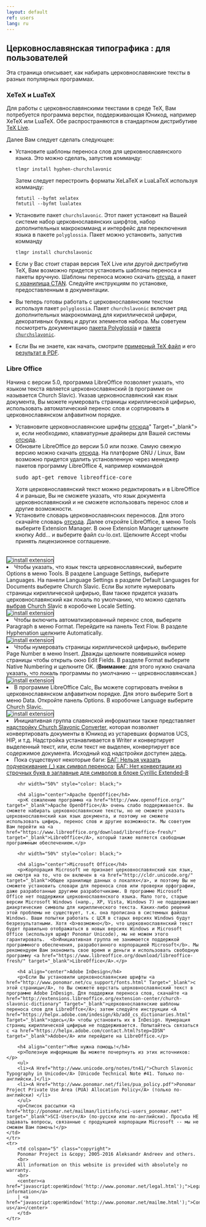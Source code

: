 ```yaml
---
layout: default
ref: users
lang: ru
---
```


## Церковнославянская типографика : для пользователей

Эта страница описывает, как набирать церковнославянские тексты в разных популярных программах.

### XeTeX и LuaTeX

Для работы с церковнославянскими текстами в среде TeX, Вам потребуется программа верстки, поддерживающая Юникод, 
например XeTeX или LuaTeX. Обе распространяются в стандартном 
дистрибутиве [TeX Live](https://www.tug.org/texlive/).

Далее Вам следует сделать следующее:

* Установите шаблоны переноса слов для церковнославянского языка. Это можно сделать, запустив комманду: 
  ```
  tlmgr install hyphen-churchslavonic
  ```
  Затем следует перестроить форматы XeLaTeX и LuaLaTeX используя комманду: 
  ```
  fmtutil --byfmt xelatex
  fmtutil --byfmt lualatex
  ```
  
* Установите пакет `churchslavonic`. Этот пакет установит на Вашей системе набор церковнославянских ширфтов, 
  набор дополнительных макрокомманд и интерфейс для переключения языка в пакете `polyglossia`. 
  Пакет можно установить, запустив комманду 
  ```
  tlmgr install churchslavonic
  ```
  
* Если у Вас стоит старая версия TeX Live или другой дистрибутив TeX, Вам возможно придется установить шаблоны переноса и 
  пакеты вручную. Шаблоны переноса можно скачать [отсуда](https://github.com/slavonic/cu-tex/tree/master/hyphenation), 
  а пакет [с хранилища CTAN](https://www.ctan.org/tex-archive/language/churchslavonic).
  Следуйте инструкциям по установке, предоставленным в документации.

* Вы теперь готовы работать с церковнославянским текстом используя пакет `polyglossia`. Пакет `churchslavonic` включает
  ряд дополнительных макрокомманд для кириллической цифири, декоративных буквиц и других элементов набора. 
  Мы советуем посмотреть документацию [пакета Polyglossia](http://mirror.unl.edu/ctan/macros/latex/contrib/polyglossia/polyglossia.pdf)
  и [пакета `churchslavonic`](http://ctan.altspu.ru/language/churchslavonic/churchslavonic-ru.pdf).
  
* Если Вы не знаете, как начать, смотрите <A href="" Target="_blank">
  [примерный TeX файл](http://www.ponomar.net/files/sample.tex) и его [результат в PDF](http://www.ponomar.net/files/sample.pdf).

### Libre Office

Начина с версии 5.0, программа LibreOffice позволяет указать, что языком текста является церковнославянский 
(в программе он называется Church Slavic). Указав церковнославянский как язык документа, Вы можете нумеровать страницы 
кириллической цифирью, использовать автоматический перенос слов и сортировать в церковнославянском алфавитном порядке.

* Уставновите церковнославянские шрифты [отсюда](fonts.html)" Target="_blank"></A> и, если необходимо, клавиатурные драйверы для Вашей системы <a href="http://www.ponomar.net/cu_support/keyboardru.html" Target="_blank">отсюда</A>.</li>
			<li>Обновите LibreOffice до версии 5.0 или позже. Самую свежую версию можно скачать <a href="http://www.libreoffice.org/download/libreoffice-fresh/" Target="_blank">отсюда</A>. На платформе GNU / Linux, Вам возможно придется удалить установленную через менеджер пакетов программу LibreOffice 4, например коммандой <pre>sudo apt-get remove libreoffice-core</pre> Хотя церковнославянский текст можно редактировать и в LibreOffice 4 и раньше, Вы не сможете указать, что язык документа церковнославянский и не сможете использовать перенос слов и другие возможности.</li>
		<li>Установите словарь церковнославянских переносов. Для этого скачайте словарь <a href="http://extensions.libreoffice.org/extension-center/church-slavonic-dictionary" Target="_blank">отсюда</A>.  Далее откройте LibreOffice, в меню Tools выберите Extension Manager. В окне Extension Manager щелкните кнопку Add... и выберите файл cu-lo.oxt. Щелкните Accept чтобы принять лицензионное соглашение.
<br>
<img src="http://www.ponomar.net/images/extension_install.png" align="center" border="1" alt="install extension"></li>
	<li>Чтобы указать, что язык текста церковнославянский, выберите Options в меню Tools. В разделе Language Settings, выберите Languages. На панели Language Settings в разделе Default Languages for Documents выберите Church Slavic. Если Вы хотите нумеровать страницы кириллической цифирью, Вам также придется указать церковнославянский как локаль по умолчанию, что можно сделать выбрав Church Slavic в коробочке Locale Setting.<br>
<img src="http://www.ponomar.net/images/locale_libreoffice.png" align="center" border="1" alt="install extension"></li>
	<li>Чтобы включить автоматизированный перенос слов, выберите Paragraph в меню Format. Перейдите на панель Text Flow. В разделе Hyphenation щелкните Automatically.<br>
<img src="http://www.ponomar.net/images/hyphenation_writer.png" align="center" border="1" alt="install extension"></li>
	<li>Чтобы нумеровать страницы кириллической цифирью, выберите Page Number в меню Insert. Дважды щелкните появившийся номер страницы чтобы открыть окно Edit Fields. В разделе Format выберите Native Numbering и щелкните OK. (<B>Внимание</B>: для этого нужно сначала указать, что локаль программы по умолчанию -- церковнославянская.)<br>
<img src="http://www.ponomar.net/images/native_number.png" align="center" border="1" alt="install extension"></li>
	<li>В программе LibreOffice Calc, Вы можете сортировать ячейки в церковнославянском алфавитном порядке. Для этого выберите Sort в меню Data. Откройте панель Options. В коробочке Language выберите Church Slavic.<br>
<img src="http://www.ponomar.net/images/sort_calc.png" align="center" border="1" alt="install extension"></li>
	<li>Инициативная группа славянской информатики также представляет <A href="https://extensions.libreoffice.org/extensions/church-slavonic-converter" Target="_blank">надстройку Church Slavonic Converter</A>, которая позволяет конвертировать документы в Юникод из устаревших форматов UCS, HIP, и т.д. Надстройка устанавливается в Writer и конвертирует выделенный текст, или, если текст не выделен, конвертирует все содержимое документа. Исходный код надстройки доступен <A href="https://github.com/slavonic/cuconverter-LO" Target="_blank">здесь</A>.</li>
<li>Пока существуют некоторые баги: <A href="https://bugs.documentfoundation.org/show_bug.cgi?id=85731" Target="_blank">БАГ: Нельзя указать подчеркивание (_) как символ переноса</A>; <A href="https://bugs.documentfoundation.org/show_bug.cgi?id=96343" Target="_blank">БАГ: Нет конвертации из строчных букв в заглавные для символов в блоке Cyrillic Extended-B</A></li>
		</ul>

		<hr width="50%" style="color: black;">

		<h4 align="center">Apache OpenOffice</h4>
		<p>К сожалению программа <a href="http://www.openoffice.org/" target="_blank">Apache OpenOffice</A> очень слабо поддерживается. Вы сможете набирать церковнославянские тексты, но не сможете указать церковнославянский как язык документа, и поэтому не сможете использовать цифирь, перенос слов и другие возможности. Мы советуем Вам перейти на <a href="https://www.libreoffice.org/download/libreoffice-fresh/" target="_blank">LibreOffice</A>, который также является свободным программным обеспечением.</p>

		<hr width="50%" style="color: black;">

		<h4 align="center">Microsoft Office</h4>
		<p>Корпорация Microsoft не признает церковнославянский как язык, не смотря на то, что он включен в <a href="http://cldr.unicode.org/" target="_blank">Общее хранилище данных о локалях</a>, и поэтому Вы не сможете установить словари для переноса слов или проверки орфографии, даже разработанные другими разработчиками. В программе Microsoft Office нет поддержики церковнославянского языка. Мало того, старые версии Microsoft Windows (напр., XP, Vista, Windows 7) не поддерживают диакртические символы для кириллического текста. Каких-либо решений этой проблемы не существует, т.к. она прописана в системных файлах Windows. Ваши попытки работать с ЦСЯ в старых версиях Windows будут безрезультатными. Хотя <b>возможно</b>, что церковнославянский текст будет правильно отображаться в новых версиях Windows и Microsoft Office (используя шрифт Ponomar Unicode), мы не можем этого гарантировать.  <b>Инициативная группа не занимается поддержкой программного обеспечения, разработанного корпорацией Microsoft</b>. Мы рекомендуем Вам экономить свое время и деньги и использовать свободную программу <a href="https://www.libreoffice.org/download/libreoffice-fresh/" target="_blank">LibreOffice</A>.</p>

		<h4 align="center">Adobe InDesign</h4>
		<p>Если Вы установили церковнославянские шрифты <a href="http://www.ponomar.net/cu_support/fonts.html" Target="_blank">с этой страницы</A>, то Вы сможете верстать церковнославянский текст в программе Adobe InDesign. Для поддержки переноса слов, скачайте <a href="http://extensions.libreoffice.org/extension-center/church-slavonic-dictionary" Target="_blank">церковнославянские шаблоны переноса слов для LibreOffce</A>; затем следуйте инструкции <A href="https://helpx.adobe.com/indesign/kb/add_cs_dictionaries.html" Target="_blank">здесь</A> чтобы установить их в InDesign. Нумерация страниц кириллической цифирью не поддерживается. Попытайтесь связаться с <a href="https://helpx.adobe.com/contact.html?step=IDSN" target="_blank">Adobe</A> или перейдите на LibreOffice.</p>

		<h4 align="center">Мне нужна помощь!</h4>
		<p>Полезную информацию Вы можете почерпнуть из этих источников:</p>
		<ul>
		<li><A Href="http://www.unicode.org/notes/tn41/">Church Slavonic Typography in Unicode</A> [Unicode Technical Note #41. Только по-английски.]</li>
		<li><A Href="http://www.ponomar.net/files/pua_policy.pdf">Ponomar Project Private Use Area (PUA) Allocation Policy</A> (только по-английски) </li>
		</ul>
		<p>Список рассылки <a href="http://ponomar.net/mailman/listinfo/sci-users_ponomar.net" target="_blank">SCI-Users</A> (по-русски или по-английски). Просьба НЕ задавать вопросы, связанные с продукцией корпорации Microsoft -- мы не сможем Вам помочь!</p>
	</td>
	</tr>
	<tr>
		<td colspan="5" class="copyright">
		Ponomar Project is &copy; 2005-2016 Aleksandr Andreev and others.
		<br>
		All information on this website is provided with absolutely no warranty.
		<br>
		<center><a href="javascript:openWindow('http://www.ponomar.net/legal.html');">Legal information</a>
		| <a href="javascript:openWindow('http://www.ponomar.net/mailme.html');">Contact us</a></center>
		</td>
	</tr>
</table>
</body>
</html> 

